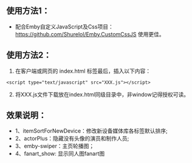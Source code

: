 ## 使用方法1： 
- 配合Emby自定义JavaScript及Css项目：https://github.com/Shurelol/Emby.CustomCssJS 使用更佳。

## 使用方法2： 
1. 在客户端或网页的 index.html <body></body> 标签最后，插入以下内容：
```
<script type="text/javascript" src="XXX.js"></script> 
```
2. 将XXX.js文件下载放在index.html同级目录中，非window记得授权可读。

## 效果说明：
  - 1、itemSortForNewDevice：修改新设备媒体库各标签默认排序;
  - 2、actorPlus：隐藏没有头像的演员和制作人员;
  - 3、emby-swiper：主页轮播图；
  - 4、fanart_show: 显示同人图fanart图
